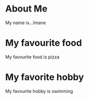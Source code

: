 # About Me
My name is...Imane 

# My favourite food 
My favourite food is pizza

# My favorite hobby
My favourite hobby is swimming

